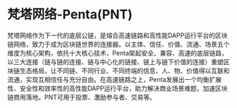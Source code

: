 # 梵塔网络-Penta(PNT)

梵塔网络作为下一代的底层公链，是熔合高速链路和高性能DAPP运行平台的区块链网络，致力于成为区块链世界的连接器。以主体、信任、价值、流通、场景五个维度为核心架构，依托十大核心技术，Penta架起安全、兼容、高速的底层链路，以三大连接（链与链的连接、链与中心化的链接、链上与链下价值的连接）重塑区块链生态格局，让不同链、不同行业、不同终端的信息、人、物、价值得以互联和流通，实现互相信任与充分自由。在高速链路之上，Penta发展出一个均衡扩展性、安全性和效率性的高性能DAPP运行平台，助力解决商业场景难题，加速区块链商用落地。PNT可用于投票、激励参与者、交易等。

